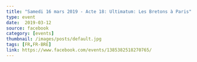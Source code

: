 ```yaml
---
title: "Samedi 16 mars 2019 - Acte 18: Ultimatum: Les Bretons à Paris"
type: event
date:  2019-03-12
source: facebook
category: [events]
thumbnail: /images/posts/default.jpg
tags: [FR,FR-BRE]
link: https://www.facebook.com/events/1385382518270765/
---
```

